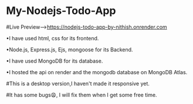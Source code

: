 # My-Nodejs-Todo-App

#Live Preview-->https://nodejs-todo-app-by-nithish.onrender.com

•I have used html, css for its frontend. 

•Node.js, Express.js, Ejs, mongoose for its Backend. 

•I have used MongoDB for its database. 

•I hosted the api on render and the mongodb 
database on MongoDB Atlas. 

#This is a desktop version,I haven't made it responsive yet. 

#It has some bugs😩, I will fix them when I get some free time. 
